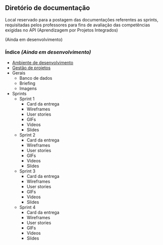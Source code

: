 ## Diretório de documentação

Local reservado para a postagem das documentações referentes as sprints, requisitadas pelos professores para fins de avaliação das competências exigidas no API (Aprendizagem por Projetos Integrados)

(Ainda em desenvolvimento)

### Índice *(Ainda em desenvolvimento)*

- [Ambiente de desenvolvimento](https://github.com/giovannialves01/API-RGBA/blob/main/doc/Ambiente%20de%20desenvolvimento/Ambiente%20de%20desenvolvimento.md)
- [Gestão de projetos](https://github.com/giovannialves01/API-RGBA/tree/main/doc/Gest%C3%A3o%20de%20projetos)
- Gerais
  - Banco de dados
  - Briefing
  - Imagens
- Sprints
  - Sprint 1
    - Card da entrega
    - Wireframes
    - User stories
    - GIFs
    - Vídeos
    - Slides
  - Sprint 2
    - Card da entrega
    - Wireframes
    - User stories
    - GIFs
    - Vídeos
    - Slides
  - Sprint 3
    - Card da entrega
    - Wireframes
    - User stories
    - GIFs
    - Vídeos
    - Slides
  - Sprint 4
    - Card da entrega
    - Wireframes
    - User stories
    - GIFs
    - Vídeos
    - Slides
